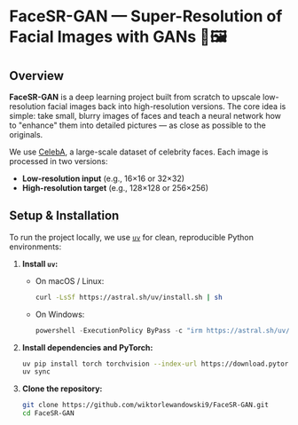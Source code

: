# FaceSR-GAN — Super-Resolution of Facial Images with GANs 🧠🖼️

## Overview
**FaceSR-GAN** is a deep learning project built from scratch to upscale low-resolution facial images back into high-resolution versions. The core idea is simple: take small, blurry images of faces and teach a neural network how to "enhance" them into detailed pictures — as close as possible to the originals.

We use [CelebA](https://www.kaggle.com/datasets/jessicali9530/celeba-dataset), a large-scale dataset of celebrity faces. Each image is processed in two versions:
- **Low-resolution input** (e.g., 16×16 or 32×32)
- **High-resolution target** (e.g., 128×128 or 256×256)


## Setup & Installation
To run the project locally, we use [`uv`](https://github.com/astral-sh/uv) for clean, reproducible Python environments:

1. **Install `uv`:**
   - On macOS / Linux:
     ```bash
     curl -LsSf https://astral.sh/uv/install.sh | sh
     ```
   - On Windows:
     ```powershell
     powershell -ExecutionPolicy ByPass -c "irm https://astral.sh/uv/install.ps1 | iex"
     ```

2. **Install dependencies and PyTorch:**
   ```bash
   uv pip install torch torchvision --index-url https://download.pytorch.org/whl/cu118
   uv sync
   ```

3. **Clone the repository:**
   ```bash
   git clone https://github.com/wiktorlewandowski9/FaceSR-GAN.git
   cd FaceSR-GAN
   ```

